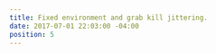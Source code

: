 ```yaml
---
title: Fixed environment and grab kill jittering.
date: 2017-07-01 22:03:00 -04:00
position: 5
---
```


